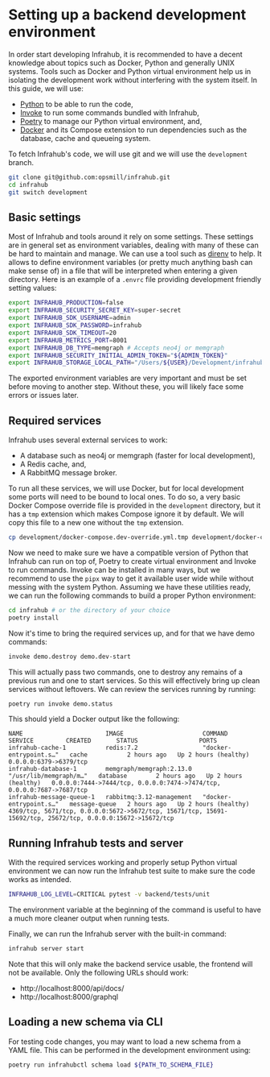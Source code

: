 # Setting up a backend development environment

In order start developing Infrahub, it is recommended to have a decent knowledge about topics such as Docker, Python and generally UNIX systems. Tools such as Docker and Python virtual environment help us in isolating the development work without interfering with the system itself. In this guide, we will use:

* [Python](https://www.python.org/) to be able to run the code,
* [Invoke](https://www.pyinvoke.org/) to run some commands bundled with Infrahub,
* [Poetry](https://python-poetry.org/) to manage our Python virtual environment, and,
* [Docker](https://www.docker.com/) and its Compose extension to run dependencies such as the database, cache and queueing system.

To fetch Infrahub's code, we will use git and we will use the `development` branch.

```bash
git clone git@github.com:opsmill/infrahub.git
cd infrahub
git switch development
```

## Basic settings

Most of Infrahub and tools around it rely on some settings. These settings are in general set as environment variables, dealing with many of these can be hard to maintain and manage. We can use a tool such as [direnv](https://direnv.net/) to help. It allows to define environment variables (or pretty much anything bash can make sense of) in a file that will be interpreted when entering a given directory. Here is an example of a `.envrc` file providing development friendly setting values:

```bash
export INFRAHUB_PRODUCTION=false
export INFRAHUB_SECURITY_SECRET_KEY=super-secret
export INFRAHUB_SDK_USERNAME=admin
export INFRAHUB_SDK_PASSWORD=infrahub
export INFRAHUB_SDK_TIMEOUT=20
export INFRAHUB_METRICS_PORT=8001
export INFRAHUB_DB_TYPE=memgraph # Accepts neo4j or memgraph
export INFRAHUB_SECURITY_INITIAL_ADMIN_TOKEN="${ADMIN_TOKEN}"
export INFRAHUB_STORAGE_LOCAL_PATH="/Users/${USER}/Development/infrahub-storage"
```

The exported environment variables are very important and must be set before moving to another step. Without these, you will likely face some errors or issues later.

## Required services

Infrahub uses several external services to work:

* A database such as neo4j or memgraph (faster for local development),
* A Redis cache, and,
* A RabbitMQ message broker.

To run all these services, we will use Docker, but for local development some ports will need to be bound to local ones. To do so, a very basic Docker Compose override file is provided in the `development` directory, but it has a `tmp` extension which makes Compose ignore it by default. We will copy this file to a new one without the `tmp` extension.

```bash
cp development/docker-compose.dev-override.yml.tmp development/docker-compose.dev-override.yml
```

Now we need to make sure we have a compatible version of Python that Infrahub can run on top of, Poetry to create virtual environment and Invoke to run commands. Invoke can be installed in many ways, but we recommend to use the `pipx` way to get it available user wide while without messing with the system Python. Assuming we have these utilities ready, we can run the following commands to build a proper Python environment:

```bash
cd infrahub # or the directory of your choice
poetry install
```

Now it's time to bring the required services up, and for that we have demo commands:

```bash
invoke demo.destroy demo.dev-start
```

This will actually pass two commands, one to destroy any remains of a previous run and one to start services. So this will effectively bring up clean services without leftovers. We can review the services running by running:

```bash
poetry run invoke demo.status
```

This should yield a Docker output like the following:

```no-highlight
NAME                       IMAGE                      COMMAND                  SERVICE         CREATED       STATUS                 PORTS
infrahub-cache-1           redis:7.2                  "docker-entrypoint.s…"   cache           2 hours ago   Up 2 hours (healthy)   0.0.0.0:6379->6379/tcp
infrahub-database-1        memgraph/memgraph:2.13.0   "/usr/lib/memgraph/m…"   database        2 hours ago   Up 2 hours (healthy)   0.0.0.0:7444->7444/tcp, 0.0.0.0:7474->7474/tcp, 0.0.0.0:7687->7687/tcp
infrahub-message-queue-1   rabbitmq:3.12-management   "docker-entrypoint.s…"   message-queue   2 hours ago   Up 2 hours (healthy)   4369/tcp, 5671/tcp, 0.0.0.0:5672->5672/tcp, 15671/tcp, 15691-15692/tcp, 25672/tcp, 0.0.0.0:15672->15672/tcp
```

## Running Infrahub tests and server

With the required services working and properly setup Python virtual environment we can now run the Infrahub test suite to make sure the code works as intended.

```bash
INFRAHUB_LOG_LEVEL=CRITICAL pytest -v backend/tests/unit
```

The environment variable at the beginning of the command is useful to have a much more cleaner output when running tests.

Finally, we can run the Infrahub server with the built-in command:

```bash
infrahub server start
```

Note that this will only make the backend service usable, the frontend will not be available. Only the following URLs should work:

* http://localhost:8000/api/docs/
* http://localhost:8000/graphql

## Loading a new schema via CLI

For testing code changes, you may want to load a new schema from a YAML file. This can be performed in the development environment using:

```bash
poetry run infrahubctl schema load ${PATH_TO_SCHEMA_FILE}
```
